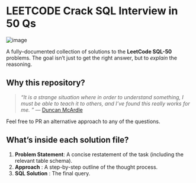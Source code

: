# LEETCODE Crack SQL Interview in 50 Qs

![image](https://github.com/user-attachments/assets/7661680d-751c-47ce-be51-cd1dd454a406)

A fully–documented collection of solutions to the **LeetCode SQL-50** problems. The goal isn’t just to get the right answer, but to *explain* the reasoning.


## Why this repository?

> *“It is a strange situation where in order to understand something, I must be able to teach it to others, and I’ve found this really works for me. ”* — [Duncan McArdle](https://duncan-mcardle.medium.com/what-is-leetcode-and-why-do-i-post-solutions-to-it-on-medium-d40fb958bbc2)

Feel free to PR an alternative approach to any of the questions.



## What’s inside each solution file?

1. **Problem Statement**: A concise restatement of the task (including the relevant table schema).
2. **Approach** : A step-by-step outline of the thought process.
3. **SQL Solution** : The final query.








